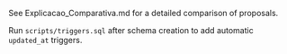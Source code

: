 

See Explicacao_Comparativa.md for a detailed comparison of proposals.


Run `scripts/triggers.sql` after schema creation to add automatic `updated_at` triggers.
